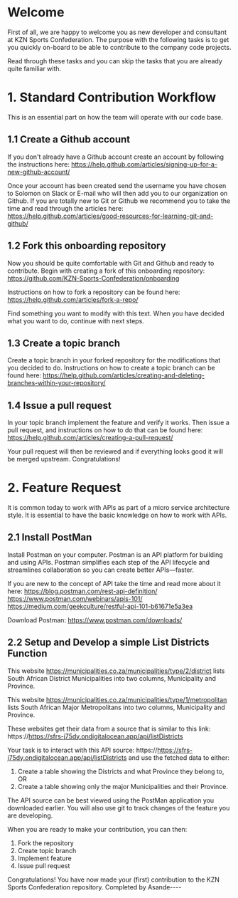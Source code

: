 # Welcome
First of all, we are happy to welcome you as new developer and consultant at KZN Sports Confederation. The purpose with the following tasks is to get you quickly on-board to be able to contribute to the company code projects.

Read through these tasks and you can skip the tasks that you are already quite familiar with.

# 1. Standard Contribution Workflow

This is an essential part on how the team will operate with our code base.

## 1.1 Create a Github account

If you don't already have a Github account create an account by following the instructions here: https://help.github.com/articles/signing-up-for-a-new-github-account/

Once your account has been created send the username you have chosen to Solomon on Slack or E-mail who will then add you to our organization on Github. If you are totally new to Git or Github we recommend you to take the time and read through the articles here: https://help.github.com/articles/good-resources-for-learning-git-and-github/

## 1.2 Fork this onboarding repository

Now you should be quite comfortable with Git and Github and ready to contribute. Begin with creating a fork of this onboarding repository: https://github.com/KZN-Sports-Confederation/onboarding

Instructions on how to fork a repository can be found here: https://help.github.com/articles/fork-a-repo/

Find something you want to modify with this text. When you have decided what you want to do, continue with next steps.


## 1.3 Create a topic branch

Create a topic branch in your forked repository for the modifications that you decided to do. Instructions on how to create a topic branch can be found here: https://help.github.com/articles/creating-and-deleting-branches-within-your-repository/

## 1.4 Issue a pull request

In your topic branch implement the feature and verify it works. Then issue a pull request, and instructions on how to do that can be found here: https://help.github.com/articles/creating-a-pull-request/

Your pull request will then be reviewed and if everything looks good it will be merged upstream. Congratulations!


# 2. Feature Request

It is common today to work with APIs as part of a micro service architecture style. It is essential to have the basic knowledge on how to work with APIs.

## 2.1 Install PostMan

Install Postman on your computer. Postman is an API platform for building and using APIs. Postman simplifies each step of the API lifecycle and streamlines collaboration so you can create better APIs—faster.

If you are new to the concept of API take the time and read more about it here: 
https://blog.postman.com/rest-api-definition/
https://www.postman.com/webinars/apis-101/
https://medium.com/geekculture/restful-api-101-b61671e5a3ea

Download Postman: https://www.postman.com/downloads/

## 2.2 Setup and Develop a simple List Districts Function

This website https://municipalities.co.za/municipalities/type/2/district lists South African District Municipalities into two columns, Municipality and Province.


This website https://municipalities.co.za/municipalities/type/1/metropolitan lists South African Major Metropolitans into two columns, Municipality and Province.


These websites get their data from a source that is similar to this link: https://https://sfrs-j75dy.ondigitalocean.app/api/listDistricts

Your task is to interact with this API source: https://https://sfrs-j75dy.ondigitalocean.app/api/listDistricts and use the fetched data to either:

1. Create a table showing the Districts and what Province they belong to, OR
2. Create a table showing only the major Municipalities and their Province.

The API source can be best viewed using the PostMan application you downloaded earlier. You will also use git to track changes of the feature you are developing.

When you are ready to make your contribution, you can then:

 1. Fork the repository
 2. Create topic branch
 3. Implement feature
 4. Issue pull request
 
Congratulations! You have now made your (first) contribution to the KZN Sports Confederation repository.
Completed by Asande----
